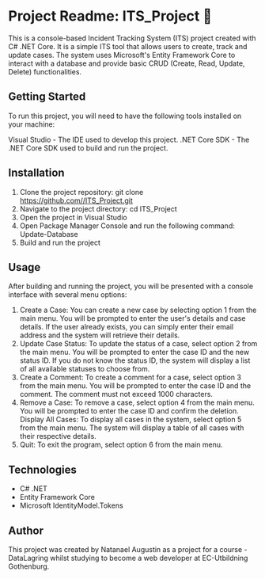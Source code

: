 # Project Readme: ITS_Project :notebook:
This is a console-based Incident Tracking System (ITS) project created with C# .NET Core. It is a simple ITS tool that allows users to create, track and update cases. The system uses Microsoft's Entity Framework Core to interact with a database and provide basic CRUD (Create, Read, Update, Delete) functionalities.

## Getting Started
To run this project, you will need to have the following tools installed on your machine:

Visual Studio - The IDE used to develop this project.
.NET Core SDK - The .NET Core SDK used to build and run the project.

## Installation
1. Clone the project repository: git clone https://github.com//ITS_Project.git
2. Navigate to the project directory: cd ITS_Project
3. Open the project in Visual Studio
4. Open Package Manager Console and run the following command: Update-Database
5. Build and run the project

## Usage
After building and running the project, you will be presented with a console interface with several menu options:

1. Create a Case: You can create a new case by selecting option 1 from the main menu. You will be prompted to enter the user's details and case details. If the user already exists, you can simply enter their email address and the system will retrieve their details.
2. Update Case Status: To update the status of a case, select option 2 from the main menu. You will be prompted to enter the case ID and the new status ID. If you do not know the status ID, the system will display a list of all available statuses to choose from.
3. Create a Comment: To create a comment for a case, select option 3 from the main menu. You will be prompted to enter the case ID and the comment. The comment must not exceed 1000 characters.
4. Remove a Case: To remove a case, select option 4 from the main menu. You will be prompted to enter the case ID and confirm the deletion.
Display All Cases: To display all cases in the system, select option 5 from the main menu. The system will display a table of all cases with their respective details.
5. Quit: To exit the program, select option 6 from the main menu.

## Technologies
- C# .NET
- Entity Framework Core
- Microsoft IdentityModel.Tokens

## Author
This project was created by Natanael Augustin as a project for a course - DataLagring whilst studying to become a web developer at EC-Utbildning Gothenburg.
